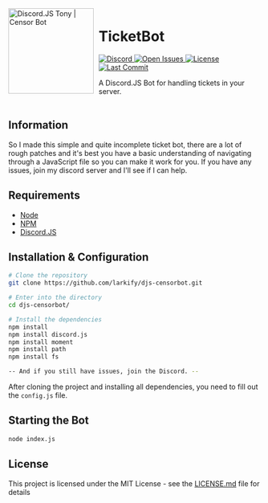 <img width="170" height="170" align="left" style="float: left; margin: 0 10px 0 0;" alt="Discord.JS Tony | Censor Bot" src="https://media.discordapp.net/attachments/741659143273709588/820780173036617768/djs.png"> 

# TicketBot

<p align="left">
  <a href="https://larkx.xyz/discord">
    <img src="https://img.shields.io/discord/713029382461063232?color=%237289DA&style=for-the-badge"
         alt="Discord">
  </a>
  <a href="https://github.com/larkify/djs-ticketbot/">
    <img src="https://img.shields.io/github/issues/larkify/djs-censorbot?style=for-the-badge"
         alt="Open Issues">
  </a>
  <a href="https://github.com/Larkify/djs-ticketbot">
    <img src="https://img.shields.io/github/license/larkify/djs-censorbot?color=%23D68AFF&style=for-the-badge"
         alt="License">
  </a>
   <a href="https://github.com/Larkify/djs-ticketbot">
    <img src="https://img.shields.io/github/last-commit/larkify/djs-censorbot?style=for-the-badge"
         alt="Last Commit">
  </a>
</p>
<p align="left">
    A Discord.JS Bot for handling tickets in your server.
    <br />
    <br />
  </p>
</p>

## Information
So I made this simple and quite incomplete ticket bot, there are a lot of rough patches and it's best you have a basic understanding of navigating through a JavaScript file so you can make it work for you. If you have any issues, join my discord server and I'll see if I can help.

## Requirements

- [Node](https://nodejs.org/en/)
- [NPM](https://www.npmjs.com/)
- [Discord.JS](https://discord.js.org/)

## Installation & Configuration

```bash
# Clone the repository
git clone https://github.com/larkify/djs-censorbot.git

# Enter into the directory
cd djs-censorbot/

# Install the dependencies
npm install
npm install discord.js
npm install moment
npm install path
npm install fs

-- And if you still have issues, join the Discord. --
```
After cloning the project and installing all dependencies, you need to fill out the `config.js` file.

## Starting the Bot

```bash
node index.js
```

## License

This project is licensed under the MIT License - see the [LICENSE.md](LICENSE) file for details
